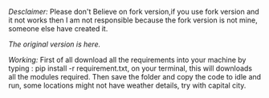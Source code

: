 *Desclaimer:* Please don't Believe on fork version,if you use fork version and it not works then I am not responsible because the fork version is not mine, someone else have created it. 

*The original version is here.*

*Working:*
First of all download all the requirements into your machine by typing : pip install -r requirement.txt, on your terminal,
this will downloads all the modules required.
Then save the folder and copy the code to idle and run, some locations might not have weather details, try with capital city.
